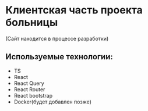 # Клиентская часть проекта больницы

(Сайт находится в процессе разработки)

## Используемые технологии:
- TS
- React
- React Query
- React Router
- React bootstrap
- Docker(будет добавлен позже)
